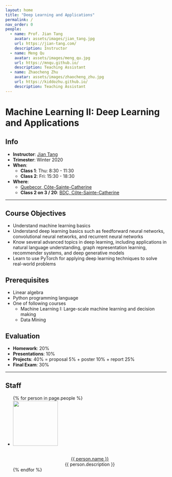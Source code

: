 ```yaml
---
layout: home
title: "Deep Learning and Applications"
permalink: /
nav_order: 0
people:
  - name: Prof. Jian Tang
    avatar: assets/images/jian_tang.jpg
    url: https://jian-tang.com/
    description: Instructor
  - name: Meng Qu
    avatar: assets/images/meng_qu.jpg
    url: https://mnqu.github.io/
    description: Teaching Assistant
  - name: Zhaocheng Zhu
    avatar: assets/images/zhaocheng_zhu.jpg
    url: https://kiddozhu.github.io/
    description: Teaching Assistant
---
```


Machine Learning II: Deep Learning and Applications
==================================================

Info
----

<!--
- **Instructeur**: [Jian Tang]
- **Trimestre**: Hiver 2020
- **Jours et heures**:
  - **Classe 1**: Jeu: 8:30 - 11:30
  - **Classe 2**: Ven: 15:30 - 18:30
- **Salle enseignant**:
  - [Quebecor, Côte-Sainte-Catherine][Quebecor]
  - **Classe 2 sur 3 / 20**: [BDC, Côte-Sainte-Catherine][BDC]

-----------
-->

- **Instructor**: [Jian Tang]
- **Trimester**: Winter 2020
- **When**:
  - **Class 1**: Thu: 8:30 - 11:30
  - **Class 2**: Fri: 15:30 - 18:30
- **Where**:
  - [Quebecor, Côte-Sainte-Catherine][Quebecor]
  - **Class 2 on 3 / 20**: [BDC, Côte-Sainte-Catherine][BDC]

[Jian Tang]: https://jian-tang.com
[Quebecor]: https://www.hec.ca/campus/edifices/cote_sainte_catherine/1er_etage/salles_cours/quebecor.html
[BDC]: https://www.hec.ca/campus/edifices/cote_sainte_catherine/1er_etage/salles_cours/bdc.html

-----------

Course Objectives
-----------------
- Understand machine learning basics 
- Understand deep learning basics such as feedforward neural networks, convolutional neural networks, and recurrent neural networks
- Know several advanced topics in deep learning, including applications in natural language understanding, graph representation learning, recommender systems, and deep generative models
- Learn to use PyTorch for applying deep learning techniques to solve real-world problems

Prerequisites
-------------
- Linear algebra
- Python programming language
- One of following courses
  - Machine Learning I: Large-scale machine learning and decision making
  - Data Mining

Evaluation
----------
- **Homework**: 20%
- **Presentations**: 10%
- **Projects**: 40% = proposal 5% + poster 10% + report 25%
- **Final Exam**: 30%

-----------

Staff
-----

<ul class="list-style-none">
  {% for person in page.people %}
  <li class="d-inline-block mr-10">
    <table>
      <img src="{{ person.avatar }}" class="p-1" height="140" width="140"/>
    </table>
    <div align="center">
      <a href="{{ person.url }}">{{ person.name }}</a><br>
      {{ person.description }}<br>
    </div>
  </li>
  {% endfor %}
</ul>

